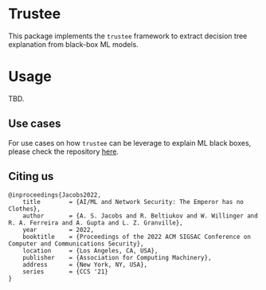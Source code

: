 # Trustee

This package implements the `trustee` framework to extract decision tree explanation from black-box ML models.


# Usage

TBD.

## Use cases

For use cases on how `trustee` can be leverage to explain ML black boxes, please check the repository [here](https://github.com/asjacobs92/emperor).

## Citing us

```
@inproceedings{Jacobs2022,
	title        = {AI/ML and Network Security: The Emperor has no Clothes},
	author       = {A. S. Jacobs and R. Beltiukov and W. Willinger and R. A. Ferreira and A. Gupta and L. Z. Granville},
	year         = 2022,
	booktitle    = {Proceedings of the 2022 ACM SIGSAC Conference on Computer and Communications Security},
	location     = {Los Angeles, CA, USA},
	publisher    = {Association for Computing Machinery},
	address      = {New York, NY, USA},
	series       = {CCS '21}
}
```
